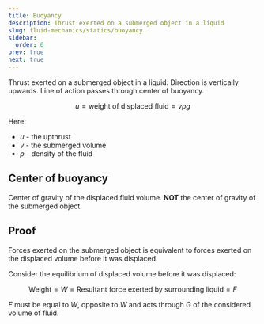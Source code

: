 ```yaml
---
title: Buoyancy
description: Thrust exerted on a submerged object in a liquid
slug: fluid-mechanics/statics/buoyancy
sidebar:
  order: 6
prev: true
next: true
---
```


Thrust exerted on a submerged object in a liquid. Direction is vertically
upwards. Line of action passes through center of buoyancy.

```math
u=\text{weight of displaced fluid}=v\rho{g}
```

Here:

- $u$ - the upthrust
- $v$ - the submerged volume
- $\rho$ - density of the fluid

## Center of buoyancy

Center of gravity of the displaced fluid volume. **NOT** the center of gravity
of the submerged object.

## Proof

Forces exerted on the submerged object is equivalent to forces exerted on the
displaced volume before it was displaced.

Consider the equilibrium of displaced volume before it was displaced:

```math
\text{Weight}=W=\text{Resultant force exerted by surrounding liquid}=F
```

$F$ must be equal to $W$, opposite to $W$ and acts through $G$ of the considered
volume of fluid.
